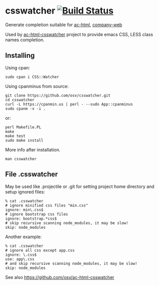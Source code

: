 csswatcher [![Build Status](https://travis-ci.org/osv/csswatcher.png?branch=master)](https://travis-ci.org/osv/csswatcher)
=======

Generate completion suitable for [ac-html](https://github.com/cheunghy/ac-html),
[company-web](https://github.com/osv/company-web)

Used by [ac-html-csswatcher](https://github.com/osv/ac-html-csswatcher) project to provide emacs CSS, LESS class names completion.

## Installing

Using cpan:

```
sudo cpan i CSS::Watcher

```

Using cpanminus from source:

```shell
git clone https://github.com/osv/csswatcher.git
cd csswatcher
curl -L https://cpanmin.us | perl - --sudo App::cpanminus
sudo cpanm -v -i .
```

or:

```
perl Makefile.PL
make
make test
sudo make install
```

More info after installation.

```shell
man csswatcher
```

## File .csswatcher

May be used like .projectile or .git for setting project home directory and
setup ignored files:

```shell
% cat .csswatcher
# ignore minified css files "min.css"
ignore: min\.css$
# ignore bootstrap css files
ignore: bootstrap.*css$
# skip recursive scanning node_modules, it may be slow!
skip: node_modules
```

Another example:

```shell
% cat .csswatcher
# ignore all css except app.css
ignore: \.css$
use: app\.css
# and skip recursive scanning node_modules, it may be slow!
skip: node_modules
```

See also https://github.com/osv/ac-html-csswatcher
